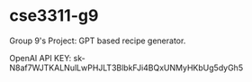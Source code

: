 # cse3311-g9
Group 9's Project: GPT based recipe generator.

OpenAI API KEY:
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
